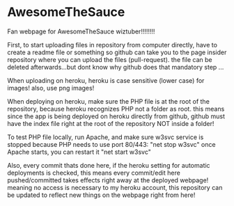 # AwesomeTheSauce
Fan webpage for AwesomeTheSauce wiztuber!!!!!!!!

First, to start uploading files in repository from computer directly, have to create a readme file or something so github can take you to the page insider repository where you can upload the files (pull-request). the file can be deleted afterwards...but dont know why github does that mandatory step ...

When uploading on heroku, heroku is case sensitive (lower case) for images! also, use png images!

When deploying on heroku, make sure the PHP file is at the root of the repository, because heroku recognizes PHP not a folder as root.
this means since the app is being deployed on heroku directly from github, github must have the index file right at the root of the repository
NOT inside a folder!

To test PHP file locally, run Apache, and make sure w3svc service is stopped because PHP needs to use port 80/443:
"net stop w3svc"
once Apache starts, you can restart it "net start w3svc"

Also, every commit thats done here, if the heroku setting for automatic deployments is checked, this means every commit/edit here pushed/committed takes effects right away at the deployed webpage!
meaning no access is necessary to my heroku account, this repository can be updated to reflect new things on the webpage right from here!

